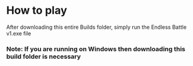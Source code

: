 ﻿# How to play
After downloading this entire Builds folder, simply run the Endless Battle v1.exe file
### Note: If you are running on Windows then downloading this build folder is necessary